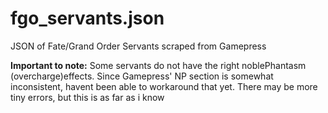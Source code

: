 # fgo_servants.json
JSON of Fate/Grand Order Servants scraped from Gamepress

**Important to note:** Some servants do not have the right noblePhantasm (overcharge)effects. 
Since Gamepress' NP section is somewhat inconsistent, havent been able to workaround that yet. There may be more tiny errors, but this is as far as i know
